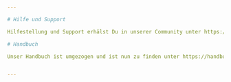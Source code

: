 ```yaml
---

# Hilfe und Support

Hilfestellung und Support erhälst Du in unserer Community unter https://community.alarmiator.de

# Handbuch

Unser Handbuch ist umgezogen und ist nun zu finden unter https://handbuch.alarmiator.de


---
```

